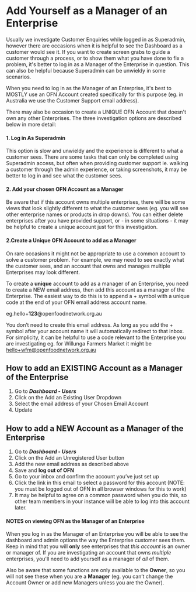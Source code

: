 # Add Yourself as a Manager of an Enterprise

Usually we investigate Customer Enquiries while logged in as Superadmin, however there are occasions when it is helpful to see the Dashboard as a customer would see it. If you want to create screen grabs to guide a customer through a process, or to show them what you have done to fix a problem, it's better to log in as a Manager of the Enterprise in question. This can also be helpful because Superadmin can be unwieldy in some scenarios.

When you need to log in as the Manager of an Enterprise, it's best to MOSTLY use an OFN Account created specifically for this purpose (eg. in Australia we use the Customer Support email address).&#x20;

There  may also be occasion to create a UNIQUE OFN Account that doesn't own any other Enterprises. The three investigation options are described below in more detail:

#### 1. Log in As Superadmin

This option is slow and unwieldy and the experience is different to what a customer sees.  There are some tasks that can only be completed using Superadmin access, but often when providing customer support ie. walking a customer through the admin experience, or taking screenshots, it may be better to log in and see what the customer sees.

#### 2. Add your chosen OFN Account as a Manager

Be aware that if this account owns multiple enterprises, there will be some views that look slightly different to what the customer sees (eg. you will see other enterprise names or products in drop downs). You can either delete enterprises after you have provided support, or - in some situations - it may be helpful to create a unique account just for this investigation.

#### 2.Create a Unique OFN Account to add as a Manager

On rare occasions it might not be appropriate to use a common account to solve a customer problem. For example, we may need to see exactly what the customer sees, and an account that owns and manages multiple Enterprises may look different.&#x20;

To create a **unique** account to add as a manager of an Enterprise, you need to create a NEW email address, then add this account as a manager of the Enterprise. The easiest way to do this is to append a + symbol with a unique code at the end of your OFN email address account name.&#x20;

eg.hello+**123**@openfoodnetwork.org.au

You don’t need to create this email address. As long as you add the + symbol after your account name it will automatically redirect to that inbox. For simplicity, it can be helpful to use a code relevant to the Enterprise you are investigating eg. for Willunga Farmers Market it might be [hello+wfm@openfoodnetwork.org.au](mailto:emily+wfm@openfoodnetwork.org.au)

## **How to add an EXISTING Account as a Manager of the Enterprise**

1. Go to _**Dashboard - Users**_
2. Click on the Add an Existing User Dropdown
3. Select the email address of your Chosen Email Account&#x20;
4. Update

## **How to add a NEW Account as a Manager of the Enterprise**

1. Go to _**Dashboard - Users**_
2. Click on the Add an Unregistered User button
3. Add the new email address as described above
4. Save and **log out of OFN**
5. Go to your inbox and confirm the account you’ve just set up
6. Click the link in this email to select a password for this account (NOTE: you must be logged out of OFN in all browser windows for this to work)
7. It may be helpful to agree on a common password when you do this, so other team members in your instance will be able to log into this account later.

#### NOTES on viewing OFN as the Manager of an Enterprise

When you log in as the Manager of an Enterprise you will be able to see the dashboard and admin options the way the Enterprise customer sees them. Keep in mind that you will **only** see enterprises that _this account_ is an owner or manager of. If you are investigating an account that owns _multiple_ enterprises, you'll need to add yourself as a manager of _all_ of them.

Also be aware that some functions are only available to the **Owner**, so you will not see these when you are a **Manager** (eg. you can’t change the Account Owner or add new Managers unless you are the Owner).
